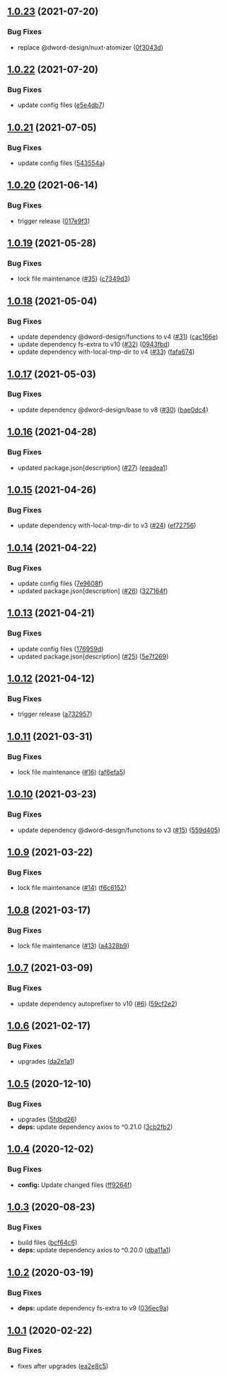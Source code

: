 ## [1.0.23](https://github.com/dword-design/atomizer-plugin-autoprefixer/compare/v1.0.22...v1.0.23) (2021-07-20)


### Bug Fixes

* replace @dword-design/nuxt-atomizer ([0f3043d](https://github.com/dword-design/atomizer-plugin-autoprefixer/commit/0f3043d9bfb8ab8da67ff7b609894ea377e09bbf))

## [1.0.22](https://github.com/dword-design/atomizer-plugin-autoprefixer/compare/v1.0.21...v1.0.22) (2021-07-20)


### Bug Fixes

* update config files ([e5e4db7](https://github.com/dword-design/atomizer-plugin-autoprefixer/commit/e5e4db7d24608385a481f4d0ea09f31d719431bf))

## [1.0.21](https://github.com/dword-design/atomizer-plugin-autoprefixer/compare/v1.0.20...v1.0.21) (2021-07-05)


### Bug Fixes

* update config files ([543554a](https://github.com/dword-design/atomizer-plugin-autoprefixer/commit/543554a0dfee33dd9017954f1d254c7750a36e6b))

## [1.0.20](https://github.com/dword-design/atomizer-plugin-autoprefixer/compare/v1.0.19...v1.0.20) (2021-06-14)


### Bug Fixes

* trigger release ([017e9f3](https://github.com/dword-design/atomizer-plugin-autoprefixer/commit/017e9f3771f4121ea40a8ba4fea1d7b0cd4e4aa7))

## [1.0.19](https://github.com/dword-design/atomizer-plugin-autoprefixer/compare/v1.0.18...v1.0.19) (2021-05-28)


### Bug Fixes

* lock file maintenance ([#35](https://github.com/dword-design/atomizer-plugin-autoprefixer/issues/35)) ([c7349d3](https://github.com/dword-design/atomizer-plugin-autoprefixer/commit/c7349d3a51c6b4cc0bbab895349102f8124a6ca2))

## [1.0.18](https://github.com/dword-design/atomizer-plugin-autoprefixer/compare/v1.0.17...v1.0.18) (2021-05-04)


### Bug Fixes

* update dependency @dword-design/functions to v4 ([#31](https://github.com/dword-design/atomizer-plugin-autoprefixer/issues/31)) ([cac166e](https://github.com/dword-design/atomizer-plugin-autoprefixer/commit/cac166e0ea13ec5ed7016b1200cc0730e932fb4e))
* update dependency fs-extra to v10 ([#32](https://github.com/dword-design/atomizer-plugin-autoprefixer/issues/32)) ([0943fbd](https://github.com/dword-design/atomizer-plugin-autoprefixer/commit/0943fbd03159ff8f7db3da7e4e31bb2594f9fd7e))
* update dependency with-local-tmp-dir to v4 ([#33](https://github.com/dword-design/atomizer-plugin-autoprefixer/issues/33)) ([fafa674](https://github.com/dword-design/atomizer-plugin-autoprefixer/commit/fafa6748d5836263fc77a738458a23aa28cea3b5))

## [1.0.17](https://github.com/dword-design/atomizer-plugin-autoprefixer/compare/v1.0.16...v1.0.17) (2021-05-03)


### Bug Fixes

* update dependency @dword-design/base to v8 ([#30](https://github.com/dword-design/atomizer-plugin-autoprefixer/issues/30)) ([bae0dc4](https://github.com/dword-design/atomizer-plugin-autoprefixer/commit/bae0dc4141a396c2627ca862fc0b76cac07ea59a))

## [1.0.16](https://github.com/dword-design/atomizer-plugin-autoprefixer/compare/v1.0.15...v1.0.16) (2021-04-28)


### Bug Fixes

* updated package.json[description] ([#27](https://github.com/dword-design/atomizer-plugin-autoprefixer/issues/27)) ([eeadea1](https://github.com/dword-design/atomizer-plugin-autoprefixer/commit/eeadea106f1868d0c5bf7d441e23b6615abea543))

## [1.0.15](https://github.com/dword-design/atomizer-plugin-autoprefixer/compare/v1.0.14...v1.0.15) (2021-04-26)


### Bug Fixes

* update dependency with-local-tmp-dir to v3 ([#24](https://github.com/dword-design/atomizer-plugin-autoprefixer/issues/24)) ([ef72756](https://github.com/dword-design/atomizer-plugin-autoprefixer/commit/ef727561b8ea42cb1b81b91426a0246e52aa79f3))

## [1.0.14](https://github.com/dword-design/atomizer-plugin-autoprefixer/compare/v1.0.13...v1.0.14) (2021-04-22)


### Bug Fixes

* update config files ([7e9608f](https://github.com/dword-design/atomizer-plugin-autoprefixer/commit/7e9608f8b2976249d61131da276859cd3119cdd8))
* updated package.json[description] ([#26](https://github.com/dword-design/atomizer-plugin-autoprefixer/issues/26)) ([327164f](https://github.com/dword-design/atomizer-plugin-autoprefixer/commit/327164f6efa9fac6586c96ae4079e72fd0770332))

## [1.0.13](https://github.com/dword-design/atomizer-plugin-autoprefixer/compare/v1.0.12...v1.0.13) (2021-04-21)


### Bug Fixes

* update config files ([176959d](https://github.com/dword-design/atomizer-plugin-autoprefixer/commit/176959d3d7146154bdee975159d31f710738e3bf))
* updated package.json[description] ([#25](https://github.com/dword-design/atomizer-plugin-autoprefixer/issues/25)) ([5e7f269](https://github.com/dword-design/atomizer-plugin-autoprefixer/commit/5e7f269e4d2aafc4417f3a9fa13024904241c232))

## [1.0.12](https://github.com/dword-design/atomizer-plugin-autoprefixer/compare/v1.0.11...v1.0.12) (2021-04-12)


### Bug Fixes

* trigger release ([a732957](https://github.com/dword-design/atomizer-plugin-autoprefixer/commit/a7329577bc15bb6f1375a64953a504891a7c06e0))

## [1.0.11](https://github.com/dword-design/atomizer-plugin-autoprefixer/compare/v1.0.10...v1.0.11) (2021-03-31)


### Bug Fixes

* lock file maintenance ([#16](https://github.com/dword-design/atomizer-plugin-autoprefixer/issues/16)) ([af6efa5](https://github.com/dword-design/atomizer-plugin-autoprefixer/commit/af6efa5d7352808e37905fd1f9883d59ced4dc99))

## [1.0.10](https://github.com/dword-design/atomizer-plugin-autoprefixer/compare/v1.0.9...v1.0.10) (2021-03-23)


### Bug Fixes

* update dependency @dword-design/functions to v3 ([#15](https://github.com/dword-design/atomizer-plugin-autoprefixer/issues/15)) ([559d405](https://github.com/dword-design/atomizer-plugin-autoprefixer/commit/559d405a9033224445ec98ec1ef01c241ef5dfb2))

## [1.0.9](https://github.com/dword-design/atomizer-plugin-autoprefixer/compare/v1.0.8...v1.0.9) (2021-03-22)


### Bug Fixes

* lock file maintenance ([#14](https://github.com/dword-design/atomizer-plugin-autoprefixer/issues/14)) ([f6c6152](https://github.com/dword-design/atomizer-plugin-autoprefixer/commit/f6c6152b5de42209edb870c3c97db1dba814a808))

## [1.0.8](https://github.com/dword-design/atomizer-plugin-autoprefixer/compare/v1.0.7...v1.0.8) (2021-03-17)


### Bug Fixes

* lock file maintenance ([#13](https://github.com/dword-design/atomizer-plugin-autoprefixer/issues/13)) ([a4328b9](https://github.com/dword-design/atomizer-plugin-autoprefixer/commit/a4328b968c64bd87bb8b86573f5a6c9da81ea3b3))

## [1.0.7](https://github.com/dword-design/atomizer-plugin-autoprefixer/compare/v1.0.6...v1.0.7) (2021-03-09)


### Bug Fixes

* update dependency autoprefixer to v10 ([#6](https://github.com/dword-design/atomizer-plugin-autoprefixer/issues/6)) ([59cf2e2](https://github.com/dword-design/atomizer-plugin-autoprefixer/commit/59cf2e234e1208fc2d3e5a3c5f9c18e8b1b12958))

## [1.0.6](https://github.com/dword-design/atomizer-plugin-autoprefixer/compare/v1.0.5...v1.0.6) (2021-02-17)


### Bug Fixes

* upgrades ([da2e1a1](https://github.com/dword-design/atomizer-plugin-autoprefixer/commit/da2e1a1109387e4bcc9bc9076e3e14e0c62dc839))

## [1.0.5](https://github.com/dword-design/atomizer-plugin-autoprefixer/compare/v1.0.4...v1.0.5) (2020-12-10)


### Bug Fixes

* upgrades ([5fdbd26](https://github.com/dword-design/atomizer-plugin-autoprefixer/commit/5fdbd262dd9e98efbc693db7f867235c7bfa22b4))
* **deps:** update dependency axios to ^0.21.0 ([3cb2fb2](https://github.com/dword-design/atomizer-plugin-autoprefixer/commit/3cb2fb2f3de1d078ab407f775b5c6c1916b453f4))

## [1.0.4](https://github.com/dword-design/atomizer-plugin-autoprefixer/compare/v1.0.3...v1.0.4) (2020-12-02)


### Bug Fixes

* **config:** Update changed files ([ff9264f](https://github.com/dword-design/atomizer-plugin-autoprefixer/commit/ff9264f6b08709ed62035e5cb08f0cfe0a188c71))

## [1.0.3](https://github.com/dword-design/atomizer-plugin-autoprefixer/compare/v1.0.2...v1.0.3) (2020-08-23)


### Bug Fixes

* build files ([bcf64c6](https://github.com/dword-design/atomizer-plugin-autoprefixer/commit/bcf64c6299491921521086a6a3f944e80541931a))
* **deps:** update dependency axios to ^0.20.0 ([dba11a1](https://github.com/dword-design/atomizer-plugin-autoprefixer/commit/dba11a11f28b8ff759f480fc0cd301b61fd3367b))

## [1.0.2](https://github.com/dword-design/atomizer-plugin-autoprefixer/compare/v1.0.1...v1.0.2) (2020-03-19)


### Bug Fixes

* **deps:** update dependency fs-extra to v9 ([036ec9a](https://github.com/dword-design/atomizer-plugin-autoprefixer/commit/036ec9a521d2f6265521e41eab3de7e2eee3b16a))

## [1.0.1](https://github.com/dword-design/atomizer-plugin-autoprefixer/compare/v1.0.0...v1.0.1) (2020-02-22)


### Bug Fixes

* fixes after upgrades ([ea2e8c5](https://github.com/dword-design/atomizer-plugin-autoprefixer/commit/ea2e8c5ff09c7e6bcb1982c4e7d4b4ae5517c4a4))
